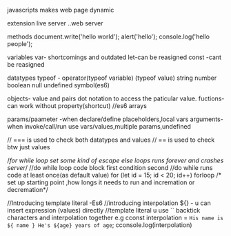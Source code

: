 javascripts makes web page dynamic


extension 
live server
..web server

methods 
document.write('hello world');
alert('hello');
console.log('hello people');

variables
var- shortcomings and outdated
let-can be reasigned
const -cant be reasigned

datatypes 
typeof - operator(typeof variable) (typeof value)
string
number
boolean
null
undefined
symbol(es6)

objects- value and pairs dot notation to access the paticular value.
fuctions-
can work without property(shortcut) //es6
arrays

params/paameter -when declare/define
placeholders,local vars
arguments-when invoke/call/run
use vars/values,multiple params,undefined

 // === is used to check both datatypes and values
 // == is used to check btw just values

/*for while loop set some kind of escape
        else loops runs forever and crashes server*/
 //do while loop code block first condition second
//do while runs code at least once(as default value)
 for (let id = 15; id < 20; id++) forloop 
/* set up starting point ,how longs it needs to run
        and incremation or decremation*/

//Introducing template literal -Es6
//introducing interpolation ${} - u can insert expression (values) directly
//template literal u use `` backtick characters and interpolation together
e.g
cconst interpolation = `His name is ${ name } He's ${age} years of age`;
cconsole.log(interpolation)
